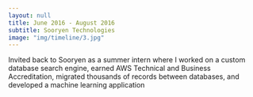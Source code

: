 ```yaml
---
layout: null
title: June 2016 - August 2016
subtitle: Sooryen Technologies
image: "img/timeline/3.jpg"
---
```

Invited back to Sooryen as a summer intern where I worked on a custom database search engine, earned AWS Technical and Business Accreditation, migrated thousands of records between databases, and developed a machine learning application